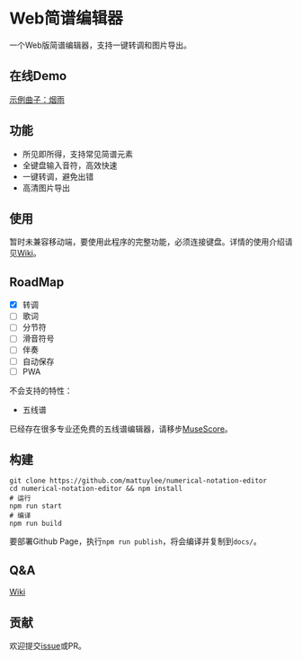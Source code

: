 # Web简谱编辑器
一个Web版简谱编辑器，支持一键转调和图片导出。

## 在线Demo
[示例曲子：烟雨](https://mattuylee.github.io/numerical-notation-editor/editor/?loadExample)

## 功能
* 所见即所得，支持常见简谱元素
* 全键盘输入音符，高效快速
* 一键转调，避免出错
* 高清图片导出

## 使用
暂时未兼容移动端，要使用此程序的完整功能，必须连接键盘。详情的使用介绍请见[Wiki](https://github.com/mattuylee/numerical-notation-editor/wiki/%E4%BD%BF%E7%94%A8%E6%95%99%E7%A8%8B)。

## RoadMap
- [x] 转调
- [ ] 歌词
- [ ] 分节符
- [ ] 滑音符号
- [ ] 伴奏
- [ ] 自动保存
- [ ] PWA

不会支持的特性：
- 五线谱

已经存在很多专业还免费的五线谱编辑器，请移步[MuseScore](https://musescore.org)。

## 构建
```shell
git clone https://github.com/mattuylee/numerical-notation-editor
cd numerical-notation-editor && npm install
# 运行
npm run start
# 编译
npm run build
```
要部署Github Page，执行`npm run publish`，将会编译并复制到`docs/`。

## Q&A
[Wiki](https://github.com/mattuylee/numerical-notation-editor/wiki)

## 贡献
欢迎提交[issue](https://github.com/mattuylee/numerical-notation-editor/issues/new)或PR。
